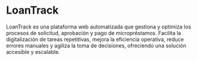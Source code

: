 # LoanTrack
LoanTrack es una plataforma web automatizada que gestiona y optimiza los procesos de solicitud, aprobación y pago de micropréstamos. Facilita la digitalización de tareas repetitivas, mejora la eficiencia operativa, reduce errores manuales y agiliza la toma de decisiones, ofreciendo una solución accesible y escalable.
